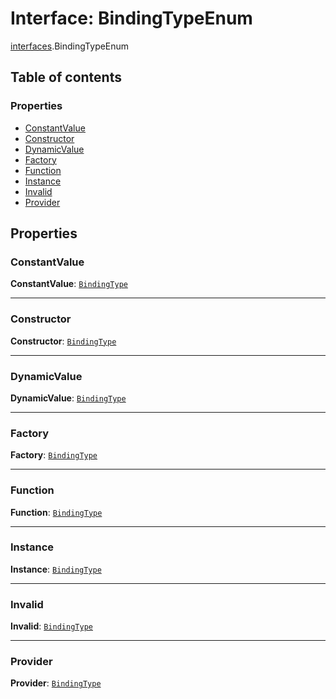 # Interface: BindingTypeEnum

[interfaces](/auto-docs/free-layout-editor/modules/interfaces.md).BindingTypeEnum

## Table of contents

### Properties

* [ConstantValue](/auto-docs/free-layout-editor/interfaces/interfaces.BindingTypeEnum.md#constantvalue)
* [Constructor](/auto-docs/free-layout-editor/interfaces/interfaces.BindingTypeEnum.md#constructor)
* [DynamicValue](/auto-docs/free-layout-editor/interfaces/interfaces.BindingTypeEnum.md#dynamicvalue)
* [Factory](/auto-docs/free-layout-editor/interfaces/interfaces.BindingTypeEnum.md#factory)
* [Function](/auto-docs/free-layout-editor/interfaces/interfaces.BindingTypeEnum.md#function)
* [Instance](/auto-docs/free-layout-editor/interfaces/interfaces.BindingTypeEnum.md#instance)
* [Invalid](/auto-docs/free-layout-editor/interfaces/interfaces.BindingTypeEnum.md#invalid)
* [Provider](/auto-docs/free-layout-editor/interfaces/interfaces.BindingTypeEnum.md#provider)

## Properties

### ConstantValue

**ConstantValue**: [`BindingType`](/auto-docs/free-layout-editor/types/interfaces.BindingType.md)

***

### Constructor

**Constructor**: [`BindingType`](/auto-docs/free-layout-editor/types/interfaces.BindingType.md)

***

### DynamicValue

**DynamicValue**: [`BindingType`](/auto-docs/free-layout-editor/types/interfaces.BindingType.md)

***

### Factory

**Factory**: [`BindingType`](/auto-docs/free-layout-editor/types/interfaces.BindingType.md)

***

### Function

**Function**: [`BindingType`](/auto-docs/free-layout-editor/types/interfaces.BindingType.md)

***

### Instance

**Instance**: [`BindingType`](/auto-docs/free-layout-editor/types/interfaces.BindingType.md)

***

### Invalid

**Invalid**: [`BindingType`](/auto-docs/free-layout-editor/types/interfaces.BindingType.md)

***

### Provider

**Provider**: [`BindingType`](/auto-docs/free-layout-editor/types/interfaces.BindingType.md)

